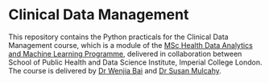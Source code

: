 # Clinical Data Management

This repository contains the Python practicals for the Clinical Data Management course, which is a module of the [MSc Health Data Analytics and Machine Learning Programme](https://www.imperial.ac.uk/study/pg/medicine/health-data-analytics), delivered in collaboration between School of Public Health and Data Science Institute, Imperial College London. The course is delivered by [Dr Wenjia Bai](http://wp.doc.ic.ac.uk/wbai/data/) and [Dr Susan Mulcahy](http://www.imperial.ac.uk/data-science/about-the-institute/people/staff/).  
